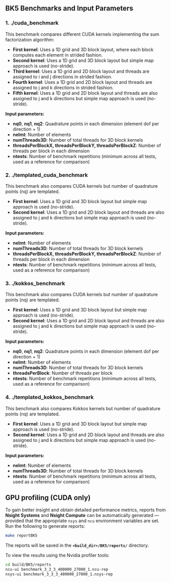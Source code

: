 ## BK5 Benchmarks and Input Parameters

### 1. **./cuda_benchmark**

This benchmark compares different CUDA kernels implementing the sum factorization algorithm:

- **First kernel**: Uses a 1D grid and 3D block layout, where each block computes each element in strided fashion.
- **Second kernel**: Uses a 1D grid and 3D block layout but simple map approach is used (no-stride).
- **Third kernel**: Uses a 1D grid and 2D block layout and threads are assigned to i and j directions in strided fashion. 
- **Fourth kernel**: Uses a 1D grid and 2D block layout and threads are assigned to j and k directions in strided fashion. 
- **Fifth kernel**: Uses a 1D grid and 2D block layout and threads are also assigned to j and k directions but simple map approach is used (no-stride). 

**Input parameters:**
- **nq0**, **nq1**, **nq2**: Quadrature points in each dimension (element dof per direction + 1)
- **nelmt**: Number of elements
- **numThreads3D**: Number of total threads for 3D block kernels
- **threadsPerBlockX, threadsPerBlockY, threadsPerBlockZ**: Number of threads per block in each dimension
- **ntests**: Number of benchmark repetitions (minimum across all tests, used as a reference for comparison)

### 2. **./templated_cuda_benchmark**

This benchmark also compares CUDA kernels but number of quadrature points (nq) are templated.

- **First kernel**: Uses a 1D grid and 3D block layout but simple map approach is used (no-stride).
- **Second kernel**: Uses a 1D grid and 2D block layout and threads are also assigned to j and k directions but simple map approach is used (no-stride).

**Input parameters:**
- **nelmt**: Number of elements
- **numThreads3D**: Number of total threads for 3D block kernels
- **threadsPerBlockX, threadsPerBlockY, threadsPerBlockZ**: Number of threads per block in each dimension
- **ntests**: Number of benchmark repetitions (minimum across all tests, used as a reference for comparison)

### 3. **./kokkos_benchmark**

This benchmark also compares CUDA kernels but number of quadrature points (nq) are templated.

- **First kernel**: Uses a 1D grid and 3D block layout but simple map approach is used (no-stride).
- **Second kernel**: Uses a 1D grid and 2D block layout and threads are also assigned to j and k directions but simple map approach is used (no-stride).

**Input parameters:**
- **nq0**, **nq1**, **nq2**: Quadrature points in each dimension (element dof per direction + 1)
- **nelmt**: Number of elements
- **numThreads3D**: Number of total threads for 3D block kernels
- **threadsPerBlock**: Number of threads per block
- **ntests**: Number of benchmark repetitions (minimum across all tests, used as a reference for comparison)

### 4. **./templated_kokkos_benchmark**

This benchmark also compares Kokkos kernels but number of quadrature points (nq) are templated.

- **First kernel**: Uses a 1D grid and 3D block layout but simple map approach is used (no-stride).
- **Second kernel**: Uses a 1D grid and 2D block layout and threads are also assigned to j and k directions but simple map approach is used (no-stride).

**Input parameters:**
- **nelmt**: Number of elements
- **numThreads3D**: Number of total threads for 3D block kernels
- **ntests**: Number of benchmark repetitions (minimum across all tests, used as a reference for comparison)



## GPU profiling (CUDA only)
To gain better insight and obtain detailed performance metrics, reports from **Nsight Systems** and **Nsight Compute** can be automatically generated — provided that the appropriate `nsys` and `ncu` environment variables are set. Run the following to generate reports:

```bash
make reportBK5
```
The reports will be saved in the **`<build_dir>/BK5/reports/`** directory.

To view the results using the Nvidia profiler tools:
```bash
cd build/BK5/reports
ncu-ui benchmark_3_3_3_400000_27000_1.ncu-rep
nsys-ui benchmark_3_3_3_400000_27000_1.nsys-rep

```